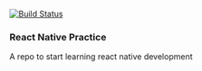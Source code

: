 [![Build Status](https://travis-ci.com/innovativesahil/react-native-practice.svg?branch=develop)](https://travis-ci.com/innovativesahil/react-native-practice)

### React Native Practice
A repo to start learning react native development